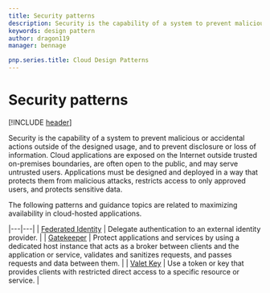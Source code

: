```yaml
---
title: Security patterns
description: Security is the capability of a system to prevent malicious or accidental actions outside of the designed usage, and to prevent disclosure or loss of information. Cloud applications are exposed on the Internet outside trusted on-premises boundaries, are often open to the public, and may serve untrusted users. Applications must be designed and deployed in a way that protects them from malicious attacks, restricts access to only approved users, and protects sensitive data.
keywords: design pattern
author: dragon119
manager: bennage

pnp.series.title: Cloud Design Patterns
---
```


# Security patterns

[!INCLUDE [header](../_includes/header.md)]

Security is the capability of a system to prevent malicious or accidental actions outside of the designed usage, and to prevent disclosure or loss of information. Cloud applications are exposed on the Internet outside trusted on-premises boundaries, are often open to the public, and may serve untrusted users. Applications must be designed and deployed in a way that protects them from malicious attacks, restricts access to only approved users, and protects sensitive data.

The following patterns and guidance topics are related to maximizing availability in cloud-hosted applications.

|---|---|
| [Federated Identity](../federated-identity.md) | Delegate authentication to an external identity provider. |
| [Gatekeeper](../gatekeeper.md) | Protect applications and services by using a dedicated host instance that acts as a broker between clients and the application or service, validates and sanitizes requests, and passes requests and data between them. |
| [Valet Key](../valet-key.md) | Use a token or key that provides clients with restricted direct access to a specific resource or service. |